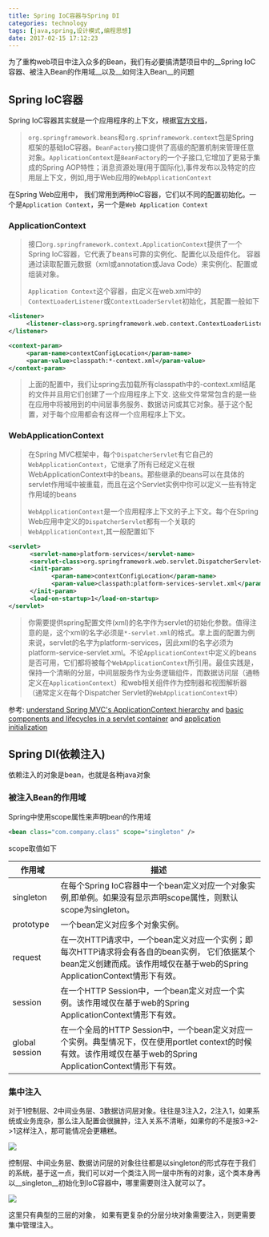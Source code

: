 ```yaml
---
title: Spring IoC容器与Spring DI
categories: technology
tags: [java,spring,设计模式,编程思想]
date: 2017-02-15 17:12:23
---
```


为了重构web项目中注入众多的Bean，我们有必要搞清楚项目中的__Spring IoC容器、被注入Bean的作用域__以及__如何注入Bean__的问题

## Spring IoC容器

Spring IoC容器其实就是一个应用程序的上下文，根据[官方文档](http://static.springsource.org/spring/docs/3.2.x/spring-framework-reference/html/beans.html#beans-basics)，

> `org.springframework.beans`和`org.sprinframework.context`包是Spring框架的基础IoC容器。`BeanFactory`接口提供了高级的配置机制来管理任意对象。`ApplicationContext`是`BeanFactory`的一个子接口,它增加了更易于集成的Spring AOP特性；消息资源处理(用于国际化),事件发布以及特定的应用层上下文，例如,用于Web应用的`WebApplicationContext`

在Spring Web应用中， 我们常用到两种IoC容器，它们以不同的配置初始化。一个是`Application Context`，另一个是`Web Application Context`

###  ApplicationContext

> 接口`org.springframework.context.ApplicationContext`提供了一个Spring IoC容器，它代表了beans可靠的实例化、配置化以及组件化。 容器通过读取配置元数据（xml或annotation或Java Code）来实例化、配置或组装对象。
>
> `Application Context`这个容器，由定义在web.xml中的`ContextLoaderListener`或`ContextLoaderServlet`初始化，其配置一般如下

```xml
<listener>
     <listener-class>org.springframework.web.context.ContextLoaderListener</listener-class>
</listener>

<context-param>
     <param-name>contextConfigLocation</param-name>
     <param-value>classpath:*-context.xml</param-value>
</context-param>
```

> 上面的配置中，我们让spring去加载所有classpath中的-context.xml结尾的文件并且用它们创建了一个应用程序上下文.   这些文件常常包含的是一些在应用中将被用到的中间层事务服务、数据访问或其它对象。基于这个配置，对于每个应用都会有这样一个应用程序上下文。

### WebApplicationContext

> 在Spring MVC框架中，每个`DispatcherServlet`有它自己的`WebApplicationContext`，它继承了所有已经定义在根WebApplicationContext中的beans。那些继承的beans可以在具体的servlet作用域中被重载，而且在这个Servlet实例中你可以定义一些有特定作用域的beans
>
> `WebApplicationContext`是一个应用程序上下文的子上下文。每个在Spring Web应用中定义的`DispatcherServlet`都有一个关联的`WebApplicationContext`,其一般配置如下

```xml
<servlet>
      <servlet-name>platform-services</servlet-name>
      <servlet-class>org.springframework.web.servlet.DispatcherServlet</servlet-class>
      <init-param>
            <param-name>contextConfigLocation</param-name>
            <param-value>classpath:platform-services-servlet.xml</param-value>
      </init-param>
      <load-on-startup>1</load-on-startup>
</servlet> 
```

> 你需要提供spring配置文件(xml)的名字作为servlet的初始化参数。值得注意的是，这个xml的名字必须是`*-servlet.xml`的格式。拿上面的配置为例来说，servlet的名字为platform-services，因此xml的名字必须为platform-service-servlet.xml。不论`ApplicationContext`中定义的beans是否可用，它们都将被每个`WebApplicationContext`所引用。最佳实践是，保持一个清晰的分层，中间层服务作为业务逻辑组件，而数据访问层（通畅定义在`ApplicationContext`）和web相关组件作为控制器和视图解析器（通常定义在每个Dispatcher Servlet的`WebApplicationContext`中）

参考: [understand Spring MVC's ApplicationContext hierarchy](http://static.springsource.org/spring/docs/3.0.x/spring-framework-reference/html/mvc.html#mvc-servlet) and [basic components and lifecycles in a servlet container](http://download.oracle.com/javaee/6/tutorial/doc/bnafd.html) and [application initialization](http://stackoverflow.com/questions/7746633/declaring-spring-bean-in-parent-context-vs-child-context)



## Spring DI(依赖注入)

依赖注入的对象是bean，也就是各种java对象

### 被注入Bean的作用域

Spring中使用scope属性来声明bean的作用域

```xml
<bean class="com.company.class" scope="singleton" />
```

scope取值如下

| **作用域**        | **描述**                                   |
| -------------- | ---------------------------------------- |
| singleton      | 在每个Spring IoC容器中一个bean定义对应一个对象实例,即单例。如果没有显示声明scope属性，则默认scope为singleton。 |
| prototype      | 一个bean定义对应多个对象实例。                        |
| request        | 在一次HTTP请求中，一个bean定义对应一个实例；即每次HTTP请求将会有各自的bean实例， 它们依据某个bean定义创建而成。该作用域仅在基于web的Spring ApplicationContext情形下有效。 |
| session        | 在一个HTTP Session中，一个bean定义对应一个实例。该作用域仅在基于web的Spring ApplicationContext情形下有效。 |
| global session | 在一个全局的HTTP Session中，一个bean定义对应一个实例。典型情况下，仅在使用portlet context的时候有效。该作用域仅在基于web的Spring ApplicationContext情形下有效。 |

### 集中注入

对于1控制层、2中间业务层、3数据访问层对象。往往是3注入2，2注入1，如果系统或业务庞杂，那么注入配置会很臃肿，注入关系不清晰，如果你的不是按3->2->1这样注入，那可能情况会更糟糕。

![](http://img.willowspace.cn/confused_injection.png)

控制层、中间业务层、数据访问层的对象往往都是以singleton的形式存在于我们的系统，基于这一点，我们可以对一个类注入同一层中所有的对象，这个类本身再以__singleton__初始化到IoC容器中，哪里需要则注入就可以了。

![](http://img.willowspace.cn/simple_injection.png)

这里只有典型的三层的对象， 如果有更复杂的分层分块对象需要注入，则更需要集中管理注入。